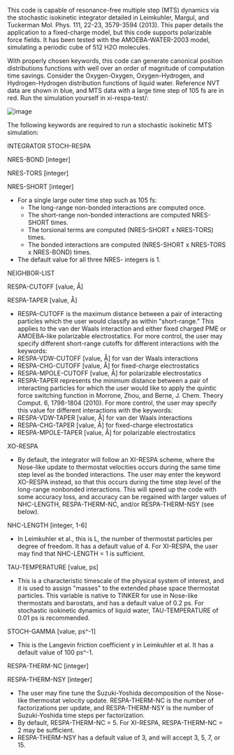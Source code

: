 This code is capable of resonance-free multiple step (MTS) dynamics via the stochastic isokinetic integrator detailed in Leimkuhler, Margul, and Tuckerman Mol. Phys. 111, 22-23, 3579-3594 (2013).  This paper details the application to a fixed-charge model, but this code supports polarizable force fields.  It has been tested with the AMOEBA-WATER-2003 model, simulating a periodic cube of 512 H2O molecules.

With properly chosen keywords, this code can generate canonical position distributions functions with well over an order of magnitude of computation time savings. Consider the Oxygen-Oxygen, Oxygen-Hydrogen, and Hydrogen-Hydrogen distribution functions of liquid water. Reference NVT data are shown in blue, and MTS data with a large time step of 105 fs are in red. Run the simulation yourself in xi-respa-test/:

![image](https://cloud.githubusercontent.com/assets/4325206/8332087/f47d509c-1a59-11e5-89be-9405b48b3039.png)


The following keywords are required to run a stochastic isokinetic MTS simulation:

 INTEGRATOR   STOCH-RESPA
 
 NRES-BOND [integer]
 
 NRES-TORS   [integer]
 
 NRES-SHORT [integer]
 
- For a single large outer time step such as 105 fs: 
  - The long-range non-bonded interactions are computed once. 
  - The short-range non-bonded interactions are computed NRES-SHORT times.  
  - The torsional terms are computed (NRES-SHORT x NRES-TORS) times.  
  - The bonded interactions are computed (NRES-SHORT x NRES-TORS x NRES-BOND) times. 
- The default value for all three NRES- integers is 1.

NEIGHBOR-LIST

RESPA-CUTOFF  [value, Å]

RESPA-TAPER    [value, Å]

 - RESPA-CUTOFF is the maximum distance between a pair of interacting particles which the user would classify as within "short-range."  This applies to the van der Waals interaction and either fixed charged PME or AMOEBA-like polarizable electrostatics.  For more control, the user may specify different short-range cutoffs for different interactions with the keywords:
  - RESPA-VDW-CUTOFF [value, Å] for van der Waals interactions 
  - RESPA-CHG-CUTOFF [value, Å] for fixed-charge electrostatics 
  - RESPA-MPOLE-CUTOFF [value, Å] for polarizable electrostatics
 - RESPA-TAPER represents the minimum distance between a pair of interacting particles for which the user would like to apply the quintic force switching function in Morrone, Zhou, and Berne, J. Chem. Theory Comput. 6, 1798-1804 (2010).  For more control, the user may specify this value for different interactions with the keywords:
  - RESPA-VDW-TAPER [value, Å] for van der Waals interactions 
  - RESPA-CHG-TAPER [value, Å] for fixed-charge electrostatics 
  - RESPA-MPOLE-TAPER [value, Å] for polarizable electrostatics

 
XO-RESPA
 - By default, the integrator will follow an XI-RESPA scheme, where the Nose-like update to thermostat velocities occurs during the same time step level as the bonded interactions.  The user may enter the keyword XO-RESPA instead, so that this occurs during the time step level of the long-range nonbonded interactions.  This will speed up the code with some accuracy loss, and accuracy can be regained with larger values of NHC-LENGTH, RESPA-THERM-NC, and/or RESPA-THERM-NSY (see below). 

NHC-LENGTH [integer, 1-6]
 - In Leimkuhler et al., this is L, the number of thermostat particles per degree of freedom. It has a default value of 4. For XI-RESPA, the user may find that NHC-LENGTH = 1 is sufficient.

TAU-TEMPERATURE [value, ps]
 - This is a characteristic timescale of the physical system of interest, and it is used to assign "masses" to the extended phase space thermostat particles. This variable is native to TINKER for use in Nose-like thermostats and barostats, and has a default value of 0.2 ps.  For stochastic isokinetic dynamics of liquid water, TAU-TEMPERATURE of 0.01 ps is recommended. 

STOCH-GAMMA [value, ps^-1]
 - This is the Langevin friction coefficient $\gamma$ in Leimkuhler et al. It has a default value of 100 ps^-1.

RESPA-THERM-NC   [integer]

RESPA-THERM-NSY [integer]

 - The user may fine tune the Suzuki-Yoshida decomposition of the Nose-like thermostat velocity update. RESPA-THERM-NC is the number of factorizations per update, and RESPA-THERM-NSY is the number of Suzuki-Yoshida time steps per factorization. 
 - By default, RESPA-THERM-NC = 5. For XI-RESPA, RESPA-THERM-NC = 2 may be sufficient. 
 - RESPA-THERM-NSY has a default value of 3, and will accept 3, 5, 7, or 15.

